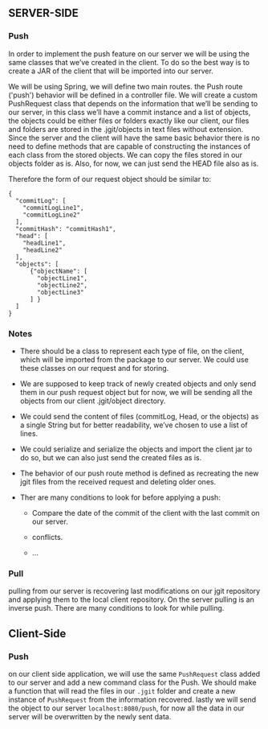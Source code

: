## SERVER-SIDE

### Push

In order to implement the push feature on our server we will be using the same classes that we’ve created in the client. To do so the best way is to create a JAR of the client that will be imported into our server.

We will be using Spring, we will define two main routes. the Push route ('push') behavior will be defined in a controller file. We will create a custom PushRequest class that depends on the information that we’ll be sending to our server, in this class we’ll have a commit instance and a list of objects, the objects could be either files or folders exactly like our client, our files and folders are stored in the .jgit/objects in text files without extension. Since the server and the client will have the same basic behavior there is no need to define methods that are capable of constructing the instances of each class from the stored objects. We can copy the files stored in our objects folder as is. Also, for now, we can just send the HEAD file also as is.

Therefore the form of our request object should be similar to:
```
{
  "commitLog": [
    "commitLogLine1",
    "commitLogLine2"
  ],
  "commitHash": "commitHash1",
  "head": [
    "headLine1",
    "headLine2"
  ],
  "objects": [
      {"objectName": [
        "objectLine1",
        "objectLine2",
        "objectLine3"
      ] }
  ]
}
```

### Notes
* There should be a class to represent each type of file, on the client, which will be imported from the package to our server. We could use these classes on our request and for storing.

* We are supposed to keep track of newly created objects and only send them in our push request object but for now, we will be sending all the objects from our client .jgit/object directory.

* We could send the content of files (commitLog, Head, or the objects) as a single String but for better readability, we’ve chosen to use a list of lines.

* We could serialize and serialize the objects and import the client jar to do so, but we can also just send the created files as is.

* The behavior of our push route method is defined as recreating the new jgit files from the received request and deleting older ones.

* Ther are many conditions to look for before applying a push:

    * Compare the date of the commit of the client with the last commit on our server.

    * conflicts.

    * …



### Pull

pulling from our server is recovering last modifications on our jgit repository and applying them to the local client repository. On the server pulling is an inverse push. There are many conditions to look for while pulling.

## Client-Side

### Push
on our client side application, we will use the same `PushRequest` class added to our server and add a new command class for the Push. 
We should make a function that will read the files in our `.jgit` folder and create a new instance of `PushRequest` from the information recovered.
lastly we will send the object to our server `localhost:8080/push`, for now all the data in our server will be overwritten by the newly sent data.